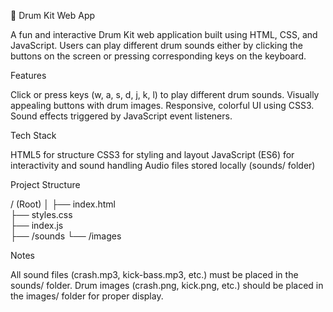 🎵 Drum Kit Web App

A fun and interactive Drum Kit web application built using HTML, CSS, and JavaScript. Users can play different drum sounds either by clicking the buttons on the screen or pressing 
corresponding keys on the keyboard. 

Features

  Click or press keys (w, a, s, d, j, k, l) to play different drum sounds.
  Visually appealing buttons with drum images.
  Responsive, colorful UI using CSS3.
  Sound effects triggered by JavaScript event listeners.

Tech Stack

  HTML5 for structure
  CSS3 for styling and layout
  JavaScript (ES6) for interactivity and sound handling
  Audio files stored locally (sounds/ folder)

Project Structure

  / (Root)
  │
  ├── index.html       
  ├── styles.css       
  ├── index.js          
  ├── /sounds
  └── /images  

Notes

  All sound files (crash.mp3, kick-bass.mp3, etc.) must be placed in the sounds/ folder.
  Drum images (crash.png, kick.png, etc.) should be placed in the images/ folder for proper display.


